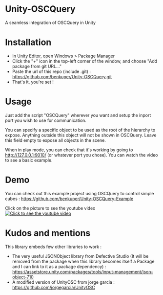 # Unity-OSCQuery
A seamless integration of OSCQuery in Unity 

# Installation

- In Unity Editor, open Windows > Package Manager
- Click the "+" icon in the top-left corner of the window, and choose "Add package from git URL..."
- Paste the url of this repo (include .git) : https://github.com/benkuper/Unity-OSCQuery.git
- That's it, you're set !


# Usage

Just add the script "OSCQuery" wherever you want and setup the inport port you wish to use for communication.

You can specify a specific object to be used as the root of the hierarchy to expose. Anything outside this object will not be shown in OSCQuery. Leave this field empty to expose all objects in the scene.

When in play mode, you can check that it's working by going to http://127.0.0.1:9010/ (or whatever port you chose). 
You can watch the video to see a basic example.

# Demo

You can check out this example project using OSCQuery to control simple cubes : https://github.com/benkuper/Unity-OSCQuery-Example

Click on the picture to see the youtube video
[![Click to see the youtube video](http://i3.ytimg.com/vi/pLfj06am8gU/maxresdefault.jpg)](https://www.youtube.com/watch?v=pLfj06am8gU)

# Kudos and mentions

This library embeds few other libraries to work :
- The very useful JSONObject library from Defective Studio (It will be removed from the package when this library becomes itself a Package and I can link to it as a package dependency) : https://assetstore.unity.com/packages/tools/input-management/json-object-710
- A modified version of UnityOSC from jorge garcia : https://github.com/jorgegarcia/UnityOSC

